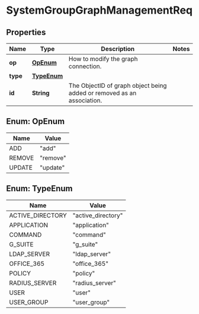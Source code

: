 
# SystemGroupGraphManagementReq

## Properties
Name | Type | Description | Notes
------------ | ------------- | ------------- | -------------
**op** | [**OpEnum**](#OpEnum) | How to modify the graph connection. | 
**type** | [**TypeEnum**](#TypeEnum) |  | 
**id** | **String** | The ObjectID of graph object being added or removed as an association. | 


<a name="OpEnum"></a>
## Enum: OpEnum
Name | Value
---- | -----
ADD | &quot;add&quot;
REMOVE | &quot;remove&quot;
UPDATE | &quot;update&quot;


<a name="TypeEnum"></a>
## Enum: TypeEnum
Name | Value
---- | -----
ACTIVE_DIRECTORY | &quot;active_directory&quot;
APPLICATION | &quot;application&quot;
COMMAND | &quot;command&quot;
G_SUITE | &quot;g_suite&quot;
LDAP_SERVER | &quot;ldap_server&quot;
OFFICE_365 | &quot;office_365&quot;
POLICY | &quot;policy&quot;
RADIUS_SERVER | &quot;radius_server&quot;
USER | &quot;user&quot;
USER_GROUP | &quot;user_group&quot;




